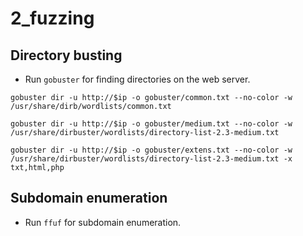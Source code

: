 # 2_fuzzing

## Directory busting
- Run `gobuster` for finding directories on the web server.

```shell
gobuster dir -u http://$ip -o gobuster/common.txt --no-color -w /usr/share/dirb/wordlists/common.txt 
```

```shell
gobuster dir -u http://$ip -o gobuster/medium.txt --no-color -w /usr/share/dirbuster/wordlists/directory-list-2.3-medium.txt 
```

```shell
gobuster dir -u http://$ip -o gobuster/extens.txt --no-color -w /usr/share/dirbuster/wordlists/directory-list-2.3-medium.txt -x txt,html,php 
```

## Subdomain enumeration

- Run `ffuf` for subdomain enumeration. 
